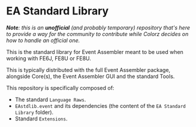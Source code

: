 # EA Standard Library

_**Note**: this is an **unofficial** (and probably temporary) repository that's here to provide a way for the community to contribute while Colorz decides on how to handle an official one._

This is the standard library for Event Assembler meant to be used when working with FE6J, FE8U or FE8U.

This is typically distributed with the full Event Assembler package, alongside Core(s), the Event Assembler GUI and the standard Tools.

This repository is specifically composed of:

- The standard `Language Raws`.
- `EAstdlib.event` and its dependencies (the content of the `EA Standard Library` folder).
- Standard `Extensions`.
